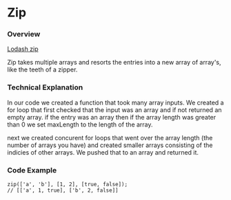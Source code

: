# Zip

### Overview

[Lodash zip](https://lodash.com/docs#zip)

Zip takes multiple arrays and resorts the entries into a new array of array's, like the teeth of a zipper.


### Technical Explanation

In our code we created a function that took many array inputs. We created a for loop that first checked that the input was an array and if not returned an empty array. if the entry was an array then if the array length was greater than 0 we set maxLength to the length of the array.

next we created concurent for loops that went over the array length (the number of arrays you have) and created smaller arrays consisting of the indicies of other arrays.
We pushed that to an array and returned it.

### Code Example

```
zip(['a', 'b'], [1, 2], [true, false]);
// [['a', 1, true], ['b', 2, false]]
```
